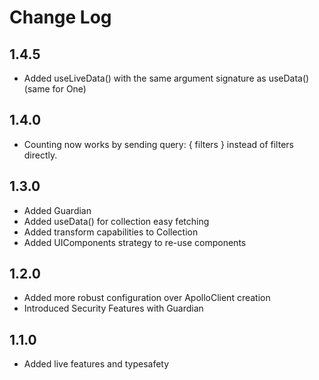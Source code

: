 # Change Log

## 1.4.5

- Added useLiveData() with the same argument signature as useData() (same for One)

## 1.4.0

- Counting now works by sending query: { filters } instead of filters directly.

## 1.3.0

- Added Guardian
- Added useData() for collection easy fetching
- Added transform capabilities to Collection
- Added UIComponents strategy to re-use components

## 1.2.0

- Added more robust configuration over ApolloClient creation
- Introduced Security Features with Guardian

## 1.1.0

- Added live features and typesafety
